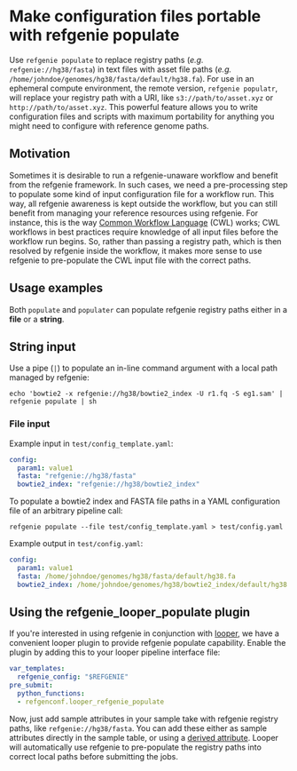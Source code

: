 # Make configuration files portable with refgenie populate

Use `refgenie populate` to replace registry paths (*e.g.* `refgenie://hg38/fasta`) in text files with asset file paths (*e.g.* `/home/johndoe/genomes/hg38/fasta/default/hg38.fa`). For use in an ephemeral compute environment, the remote version, `refgenie populatr`, will replace your registry path with a URI, like `s3://path/to/asset.xyz` or `http://path/to/asset.xyz`. This powerful feature allows you to write configuration files and scripts with maximum portability for anything you might need to configure with reference genome paths.

## Motivation

Sometimes it is desirable to run a refgenie-unaware workflow and benefit from the refgenie framework. In such cases, we need a pre-processing step to populate some kind of input configuration file for a workflow run. This way, all refgenie awareness is kept outside the workflow, but you can still benefit from managing your reference resources using refgenie. For instance, this is the way [Common Workflow Language](https://www.commonwl.org/) (CWL) works; CWL workflows in best practices require knowledge of all input files before the workflow run begins. So, rather than passing a registry path, which is then resolved by refgenie inside the workflow, it makes more sense to use refgenie to pre-populate the CWL input file with the correct paths.

## Usage examples

Both `populate` and `populater` can populate refgenie registry paths either in a **file** or a **string**.

## String input

Use a pipe (`|`) to populate an in-line command argument with a local path managed by refgenie:

```console
echo 'bowtie2 -x refgenie://hg38/bowtie2_index -U r1.fq -S eg1.sam' | refgenie populate | sh
```

### File input

Example input in `test/config_template.yaml`:

```yaml
config:
  param1: value1
  fasta: "refgenie://hg38/fasta"
  bowtie2_index: "refgenie://hg38/bowtie2_index"
```

To populate a bowtie2 index and FASTA file paths in a YAML configuration file of an arbitrary pipeline call:

```console
refgenie populate --file test/config_template.yaml > test/config.yaml
```

Example output in `test/config.yaml`:

```yaml
config:
  param1: value1
  fasta: /home/johndoe/genomes/hg38/fasta/default/hg38.fa
  bowtie2_index: /home/johndoe/genomes/hg38/bowtie2_index/default/hg38
```

## Using the refgenie_looper_populate plugin

If you're interested in using refgenie in conjunction with [looper](https://looper.databio.org/), we have a convenient looper plugin to provide refgenie populate capability. Enable the plugin by adding this to your looper pipeline interface file:

```yaml
var_templates:
  refgenie_config: "$REFGENIE"
pre_submit:
  python_functions:
  - refgenconf.looper_refgenie_populate
```

Now, just add sample attributes in your sample take with refgenie registry paths, like `refgenie://hg38/fasta`. You can add these either as sample attributes directly in the sample table, or using a [derived attribute](http://pep.databio.org/en/latest/specification/#sample-modifier-derive). Looper will automatically use refgenie to pre-populate the registry paths into correct local paths before submitting the jobs.
